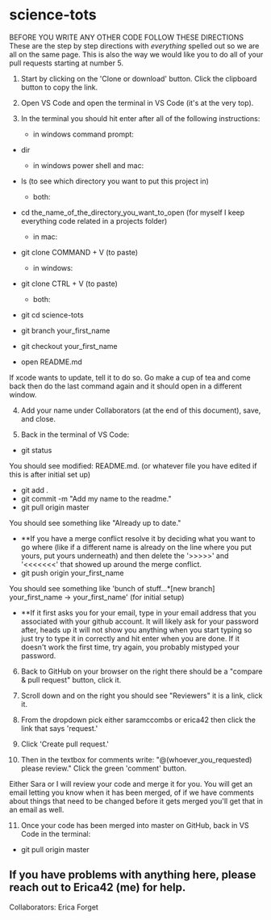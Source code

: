 # science-tots

BEFORE YOU WRITE ANY OTHER CODE FOLLOW THESE DIRECTIONS
These are the step by step directions with *everything* spelled out so we are all on the same page. 
This is also the way we would like you to do all of your pull requests starting at number 5.

1. Start by clicking on the 'Clone or download' button. Click the clipboard button to copy the link.

2. Open VS Code and open the terminal in VS Code (it's at the very top).

3. In the terminal you should hit enter after all of the following instructions:
   - in windows command prompt: 
- dir
  - in windows power shell and mac:
- ls (to see which directory you want to put this project in)
  
  - both:  
- cd the_name_of_the_directory_you_want_to_open (for myself I keep everything code related in a projects folder)
  
  - in mac:
- git clone COMMAND + V (to paste)
  - in windows:
- git clone CTRL + V (to paste)
  
  - both:    
- git cd science-tots
- git branch your_first_name
- git checkout your_first_name
- open README.md

If xcode wants to update, tell it to do so. Go make a cup of tea and come back then do the last command again and it should open in a different window.

4. Add your name under Collaborators (at the end of this document), save, and close.

5. Back in the terminal of VS Code:
- git status

You should see modified: README.md. (or whatever file you have edited if this is after initial set up)
- git add .
- git commit -m "Add my name to the readme."
- git pull origin master

You should see something like "Already up to date." 
  - **If you have a merge conflict resolve it by deciding what you want to go where (like if a different name is already on the line where you put yours, put yours underneath) and then delete the '>>>>>'  and '<<<<<<<' that showed up around the merge conflict.
- git push origin your_first_name

You should see something like 'bunch of stuff...*[new branch] your_first_name -> your_first_name' (for initial setup)
  - **If it first asks you for your email, type in your email address that you associated with your github account. It will likely ask for your password after, heads up it will not show you anything when you start typing so just try to type it in correctly and hit enter when you are done. If it doesn't work the first time, try again, you probably mistyped your password.  

6. Back to GitHub on your browser on the right there should be a "compare & pull request" button, click it.

7. Scroll down and on the right you should see "Reviewers" it is a link, click it.

8. From the dropdown pick either saramccombs or erica42 then click the link that says 'request.'

9. Click 'Create pull request.'

10. Then in the textbox for comments write: "@(whoever_you_requested) please review." Click the green 'comment' button.

Either Sara or I will review your code and merge it for you. You will get an email letting you know when it has been merged, of if we have comments about things that need to be changed before it gets merged you'll get that in an email as well.

11. Once your code has been merged into master on GitHub, back in VS Code in the terminal: 
- git pull origin master


## If you have problems with anything here, please reach out to Erica42 (me) for help.


Collaborators:
Erica Forget
